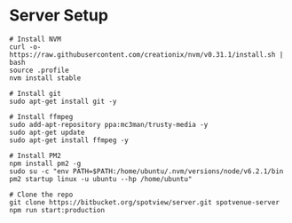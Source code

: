 # Server Setup

    # Install NVM
    curl -o- https://raw.githubusercontent.com/creationix/nvm/v0.31.1/install.sh | bash
    source .profile
    nvm install stable
    
    # Install git
    sudo apt-get install git -y

    # Install ffmpeg
    sudo add-apt-repository ppa:mc3man/trusty-media -y
    sudo apt-get update
    sudo apt-get install ffmpeg -y
    
    # Install PM2
    npm install pm2 -g
    sudo su -c "env PATH=$PATH:/home/ubuntu/.nvm/versions/node/v6.2.1/bin pm2 startup linux -u ubuntu --hp /home/ubuntu"
    
    # Clone the repo
    git clone https://bitbucket.org/spotview/server.git spotvenue-server
    npm run start:production
    
